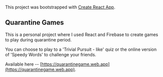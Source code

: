 This project was bootstrapped with [Create React App](https://github.com/facebook/create-react-app).

## Quarantine Games

This is a personal project where I used React and Firebase to create games to play during quarantine period.

You can choose to play to a 'Trivial Pursuit - like' quiz or the online version of 'Speedy Words' to challenge your friends.

Available here -- [https://quarantinegame.web.app](https://quarantinegame.web.app).
